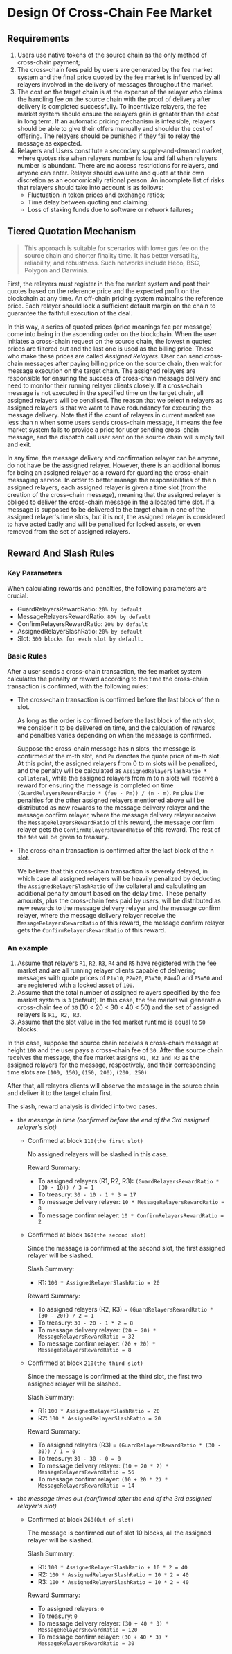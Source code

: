 # Design Of Cross-Chain Fee Market

## Requirements

1. Users use native tokens of the source chain as the only method of cross-chain payment;
2. The cross-chain fees paid by users are generated by the fee market system and the final price quoted by the fee market is influenced by all relayers involved in the delivery of messages throughout the market.
3. The cost on the target chain is at the expense of the relayer who claims the handling fee on the source chain with the proof of delivery after delivery is completed successfully. To incentivize relayers, the fee market system should ensure the relayers gain is greater than the cost in long term. If an automatic pricing mechanism is infeasible, relayers should be able to give their offers manually and shoulder the cost of offering. The relayers should be punished if they fail to relay the message as expected.
4. Relayers and Users constitute a secondary supply-and-demand market, where quotes rise when relayers number is low and fall when relayers number is abundant. There are no access restrictions for relayers, and anyone can enter. Relayer should evaluate and quote at their own discretion as an economically rational person. An incomplete list of risks that relayers should take into account is as follows:
    * Fluctuation in token prices and exchange ratios;
    * Time delay between quoting and claiming;
    * Loss of staking funds due to software or network failures;

## Tiered Quotation Mechanism

> This approach is suitable for scenarios with lower gas fee on the source chain and shorter finality time. It has better versatility, reliability, and robustness. Such networks include Heco, BSC, Polygon and Darwinia.

First, the relayers must register in the fee market system and post their quotes based on the reference price and the expected profit on the blockchain at any time. An off-chain pricing system maintains the reference price. Each relayer should lock a sufficient default margin on the chain to guarantee the faithful execution of the deal.

In this way, a series of quoted prices (price meanings fee per message) come into being in the ascending order on the blockchain. When the user initiates a cross-chain request on the source chain, the lowest n quoted prices are filtered out and the last one is used as the billing price. Those who make these prices are called *Assigned Relayers*. User can send cross-chain messages after paying billing price on the source chain, then wait for message execution on the target chain. The assigned relayers are responsible for ensuring the success of cross-chain message delivery and need to monitor their running relayer clients closely. If a cross-chain message is not executed in the specified time on the target chain, all assigned relayers will be penalised. The reason that we select n relayers as assigned relayers is that we want to have redundancy for executing the message delivery. Note that if the count of relayers in current market are less than n when some users sends cross-chain message, it means the fee market system fails to provide a price for user sending cross-chain message, and the dispatch call user sent on the source chain will simply fail and exit.

In any time, the message delivery and confirmation relayer can be anyone, do not have be the assigned relayer. However, there is an additional bonus for being an assigned relayer as a reward for guarding the cross-chain messaging service. In order to better manage the responsibilities of the n assigned relayers, each assigned relayer is given a time slot (from the creation of the cross-chain message), meaning that the assigned relayer is obliged to deliver the cross-chain message in the allocated time slot. If a message is supposed to be delivered to the target chain in one of the assigned relayer's time slots, but it is not, the assigned relayer is considered to have acted badly and will be penalised for locked assets, or even removed from the set of assigned relayers.

## Reward And Slash Rules

### Key Parameters

When calculating rewards and penalties, the following parameters are crucial.

- GuardRelayersRewardRatio: `20% by default`
- MessageRelayersRewardRatio: `80% by default`
- ConfirmRelayersRewardRatio: `20% by default`
- AssignedRelayerSlashRatio: `20% by default` 
- Slot: `300 blocks for each slot by default.`

### Basic Rules

After a user sends a cross-chain transaction, the fee market system calculates the penalty or reward according to the time the cross-chain transaction is confirmed, with the following rules:

- The cross-chain transaction is confirmed before the last block of the n slot.

    As long as the order is confirmed before the last block of the nth slot, we consider it to be delivered on time, and the calculation of rewards and penalties varies depending on when the message is confirmed.

    Suppose the cross-chain message has n slots, the message is confirmed at the m-th slot, and `Pm` denotes the quote price of m-th slot. At this point, the assigned relayers from 0 to m slots will be penalized, and the penalty will be calculated as `AssignedRelayerSlashRatio * collateral`, while the assigned relayers from m to n slots will receive a reward for ensuring the message is completed on time `(GuardRelayersRewardRatio * (fee - Pm)) / (n - m)`. `Pm` plus the penalties for the other assigned relayers mentioned above will be distributed as new rewards to the message delivery relayer and the message confirm relayer, where the message delivery relayer receive the `MessageRelayersRewardRatio` of this reward, the message confirm relayer gets the `ConfirmRelayersRewardRatio` of this reward. The rest of the fee will be given to treasury.

- The cross-chain transaction is confirmed after the last block of the n slot.

    We believe that this cross-chain transaction is severely delayed, in which case all assigned relayers will be heavily penalized by deducting the `AssignedRelayerSlashRatio` of the collateral and calculating an additional penalty amount based on the delay time. These penalty amounts, plus the cross-chain fees paid by users, will be distributed as new rewards to the message delivery relayer and the message confirm relayer, where the message delivery relayer receive the `MessageRelayersRewardRatio` of this reward, the message confirm relayer gets the `ConfirmRelayersRewardRatio` of this reward.

### An example

1. Assume that relayers `R1`, `R2`, `R3`, `R4` and `R5` have registered with the fee market and are all running relayer clients capable of delivering messages with quote prices of `P1=10`, `P2=20`, `P3=30`, `P4=4`0 and `P5=50` and are registered with a locked asset of `100`. 
2. Assume that the total number of assigned relayers specified by the fee market system is `3` (default). In this case, the fee market will generate a cross-chain fee of `30` (10 < 20 < 30 < 40 < 50) and the set of assigned relayers is `R1, R2, R3`.
3. Assume that the slot value in the fee market runtime is equal to `50` blocks.

In this case, suppose the source chain receives a cross-chain message at height `100` and the user pays a cross-chain fee of `30`. After the source chain receives the message, the fee market assigns `R1, R2 and R3` as the assigned relayers for the message, respectively, and their corresponding time slots are `(100, 150)`, `(150, 200)`, `(200, 250)`

After that, all relayers clients will observe the message in the source chain and deliver it to the target chain first. 

The slash, reward analysis is divided into two cases.

 * *the message in time (confirmed before the end of the 3rd assigned relayer's slot)*

    - Confirmed at block `110(the first slot)`
        
        No assigned relayers will be slashed in this case.
        
        Reward Summary:

        * To assigned relayers (R1, R2, R3): `(GuardRelayersRewardRatio * (30 - 10)) / 3 = 1`
        * To treasury: `30 - 10 - 1 * 3 = 17`
        * To message delivery relayer: `10 * MessageRelayersRewardRatio = 8`
        * To message confirm relayer: `10 * ConfirmRelayersRewardRatio = 2`

    - Confirmed at block `160(the second slot)`

        Since the message is confirmed at the second slot, the first assigned relayer will be slashed.

        Slash Summary:

        * R1: `100 * AssignedRelayerSlashRatio = 20`

        Reward Summary:

        * To assigned relayers (R2, R3) = `(GuardRelayersRewardRatio * (30 - 20)) / 2 = 1`
        * To treasury: `30 - 20 - 1 * 2 = 8`
        * To message delivery relayer: `(20 + 20) * MessageRelayersRewardRatio = 32`
        * To message confirm relayer: `(20 + 20) * MessageRelayersRewardRatio = 8`


    - Confirmed at block `210(the third slot)`

        Since the message is confirmed at the third slot, the first two assigned relayer will be slashed.
        
        Slash Summary:

        * R1: `100 * AssignedRelayerSlashRatio = 20`
        * R2: `100 * AssignedRelayerSlashRatio = 20`

        Reward Summary:

        * To assigned relayers (R3) = `(GuardRelayersRewardRatio * (30 - 30)) / 1 = 0`
        * To treasury: `30 - 30 - 0 = 0`
        * To message delivery relayer: `(10 + 20 * 2) * MessageRelayersRewardRatio = 56`
        * To message confirm relayer: `(10 + 20 * 2) * MessageRelayersRewardRatio = 14`

 * *the message times out (confirmed after the end of the 3rd assigned relayer's slot)*

    - Confirmed at block `260(Out of slot)`

        The message is confirmed out of slot 10 blocks, all the assigned relayer will be slashed.

        Slash Summary:

        * R1: `100 * AssignedRelayerSlashRatio + 10 * 2 = 40`
        * R2: `100 * AssignedRelayerSlashRatio + 10 * 2 = 40`
        * R3: `100 * AssignedRelayerSlashRatio + 10 * 2 = 40`

        Reward Summary:

        * To assigned relayers: `0`
        * To treasury: `0`
        * To message delivery relayer: `(30 + 40 * 3) * MessageRelayersRewardRatio = 120`
        * To message confirm relayer: `(30 + 40 * 3) * MessageRelayersRewardRatio = 30`
